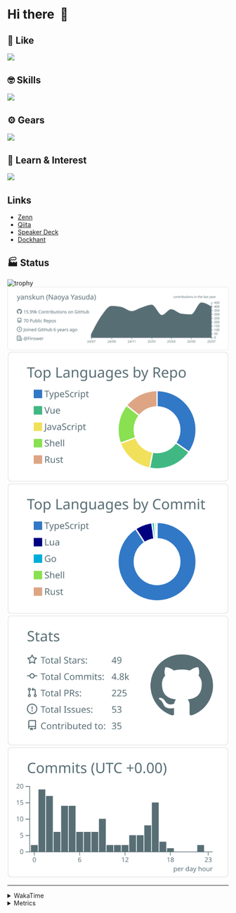 # Hi there&nbsp; :wave:

## 💌 Like
<img src="https://go-skill-icons.vercel.app/api/icons?i=github" />

## 🤓 Skills
<img src="https://go-skill-icons.vercel.app/api/icons?i=js,ts,vue,nuxtjs,react,nextjs,go,lua,git" />

## ⚙️ Gears
<img src="https://go-skill-icons.vercel.app/api/icons?i=neovim,vscode,githubcopilot,alacritty,tmux" />

## 📖 Learn & Interest
<img src="https://go-skill-icons.vercel.app/api/icons?i=rust,deno,css,zig,playwright,githubactions,storybook,netlify,eslint" />

## Links
- [Zenn](https://zenn.dev/yanskun)
- [Qiita](https://qiita.com/yanskun)
- [Speaker Deck](https://speakerdeck.com/yanskun)
- [Dockhant](https://www.dockhunt.com/users/yanskun)

<!-- https://github.com/ryo-ma/github-profile-trophy -->

## 🏭 Status

<img src="https://github-profile-trophy.vercel.app/?username=yanskun&theme=onedark&row=1" alt="trophy">

<!-- https://github.com/vn7n24fzkq/github-profile-summary-cards -->
<picture>
  <source media="(prefers-color-scheme: dark)" srcset="https://raw.githubusercontent.com/yanskun/yanskun/master/profile-summary-card-output/nord_dark/0-profile-details.svg">
 <img src="https://raw.githubusercontent.com/yanskun/yanskun/master/profile-summary-card-output/default/0-profile-details.svg">
</picture>
<br>
<picture>
  <source media="(prefers-color-scheme: dark)" srcset="https://raw.githubusercontent.com/yanskun/yanskun/master/profile-summary-card-output/nord_dark/1-repos-per-language.svg">
 <img src="https://raw.githubusercontent.com/yanskun/yanskun/master/profile-summary-card-output/default/1-repos-per-language.svg">
</picture>
<picture>
  <source media="(prefers-color-scheme: dark)" srcset="https://raw.githubusercontent.com/yanskun/yanskun/master/profile-summary-card-output/nord_dark/2-most-commit-language.svg">
 <img src="https://raw.githubusercontent.com/yanskun/yanskun/master/profile-summary-card-output/default/2-most-commit-language.svg">
</picture>
<br>
<picture>
  <source media="(prefers-color-scheme: dark)" srcset="https://raw.githubusercontent.com/yanskun/yanskun/master/profile-summary-card-output/nord_dark/3-stats.svg">
 <img src="https://raw.githubusercontent.com/yanskun/yanskun/master/profile-summary-card-output/default/3-stats.svg">
</picture>
<picture>
  <source media="(prefers-color-scheme: dark)" srcset="https://raw.githubusercontent.com/yanskun/yanskun/master/profile-summary-card-output/nord_dark/4-productive-time.svg">
 <img src="https://raw.githubusercontent.com/yanskun/yanskun/master/profile-summary-card-output/default/4-productive-time.svg">
</picture>

---

<details>
  <summary>WakaTime</summary>
<!--START_SECTION:waka-->
![Code Time](http://img.shields.io/badge/Code%20Time-2%2C444%20hrs%2011%20mins-blue)

**🐱 My GitHub Data** 

> 📦 152.4 kB Used in GitHub's Storage 
 > 
> 🏆 2,595 Contributions in the Year 2025
 > 
> 💼 Opted to Hire
 > 
> 📜 131 Public Repositories 
 > 
> 🔑 6 Private Repositories 
 > 
**I'm an Early 🐤** 

```text
🌞 Morning                26956 commits       ████░░░░░░░░░░░░░░░░░░░░░   16.14 % 
🌆 Daytime                102122 commits      ███████████████░░░░░░░░░░   61.16 % 
🌃 Evening                34149 commits       █████░░░░░░░░░░░░░░░░░░░░   20.45 % 
🌙 Night                  3760 commits        █░░░░░░░░░░░░░░░░░░░░░░░░   02.25 % 
```
📅 **I'm Most Productive on Tuesday** 

```text
Monday                   26547 commits       ████░░░░░░░░░░░░░░░░░░░░░   15.90 % 
Tuesday                  37042 commits       ██████░░░░░░░░░░░░░░░░░░░   22.18 % 
Wednesday                35354 commits       █████░░░░░░░░░░░░░░░░░░░░   21.17 % 
Thursday                 31700 commits       █████░░░░░░░░░░░░░░░░░░░░   18.98 % 
Friday                   30148 commits       █████░░░░░░░░░░░░░░░░░░░░   18.05 % 
Saturday                 2162 commits        ░░░░░░░░░░░░░░░░░░░░░░░░░   01.29 % 
Sunday                   4034 commits        █░░░░░░░░░░░░░░░░░░░░░░░░   02.42 % 
```


📊 **This Week I Spent My Time On** 

```text
🕑︎ Time Zone: Asia/Tokyo

💬 Programming Languages: 
TypeScript               21 hrs 46 mins      █████████████████░░░░░░░░   69.07 % 
Go                       5 hrs 54 mins       █████░░░░░░░░░░░░░░░░░░░░   18.74 % 
Other                    53 mins             █░░░░░░░░░░░░░░░░░░░░░░░░   02.82 % 
YAML                     48 mins             █░░░░░░░░░░░░░░░░░░░░░░░░   02.56 % 
SQL                      39 mins             █░░░░░░░░░░░░░░░░░░░░░░░░   02.09 % 

🔥 Editors: 
Neovim                   28 hrs 13 mins      ██████████████████████░░░   89.51 % 
VS Code                  3 hrs 18 mins       ███░░░░░░░░░░░░░░░░░░░░░░   10.49 % 

💻 Operating System: 
Mac                      31 hrs 32 mins      █████████████████████████   100.00 % 
```


 Last Updated on 30/07/2025 05:36:22 UTC
<!--END_SECTION:waka-->
</details>

<details>
  <summary>Metrics</summary>
  <img src="https://github.com/yanskun/yanskun/blob/main/github-metrics.svg" alt="Metrics">
</details>
